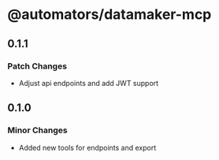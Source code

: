# @automators/datamaker-mcp

## 0.1.1

### Patch Changes

- Adjust api endpoints and add JWT support

## 0.1.0

### Minor Changes

- Added new tools for endpoints and export
